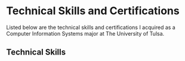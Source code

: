 <h1>Technical Skills and Certifications</h1>

Listed below are the technical skills and certifications I acquired as a Computer Information Systems major at The University of Tulsa.

<h2>Technical Skills</h2>



